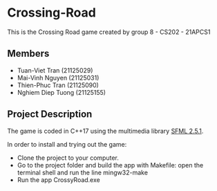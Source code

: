 # Crossing-Road
This is the Crossing Road game created by group 8 - CS202 - 21APCS1

## Members
- Tuan-Viet Tran (21125029)
- Mai-Vinh Nguyen (21125031)
- Thien-Phuc Tran (21125090)
- Nghiem Diep Tuong (21125155)

## Project Description
The game is coded in C++17 using the multimedia library [SFML 2.5.1](https://www.sfml-dev.org/index.php).

In order to install and trying out the game:
- Clone the project to your computer.
- Go to the project folder and build the app with Makefile: open the terminal shell and run the line mingw32-make
- Run the app CrossyRoad.exe
